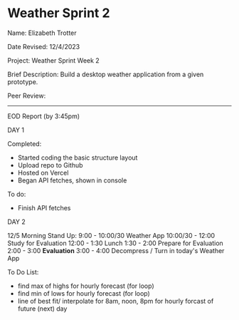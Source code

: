 # Weather Sprint 2

Name: Elizabeth Trotter

Date Revised: 12/4/2023

Project: Weather Sprint Week 2

Brief Description: Build a desktop weather application from a given prototype.

Peer Review: 


------------------------------------------

EOD Report (by 3:45pm)

DAY 1

Completed:
- Started coding the basic structure layout
- Upload repo to Github
- Hosted on Vercel
- Began API fetches, shown in console

To do:
- Finish API fetches

DAY 2

12/5 Morning Stand Up: 
9:00 - 10:00/30 Weather App
10:00/30 - 12:00 Study for Evaluation
12:00 - 1:30 Lunch
1:30 - 2:00 Prepare for Evaluation
2:00 - 3:00 **Evaluation**
3:00 - 4:00 Decompress / Turn in today's Weather App

To Do List:
- find max of highs for hourly forecast (for loop)
- find min of lows for hourly forecast (for loop)
- line of best fit/ interpolate for 8am, noon, 8pm for hourly forcast of future (next) day